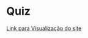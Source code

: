 # Quiz
 <a href="https://camaraoquedorme.github.io/Quiz/" target="_blank">Link para Visualização do site</a>

